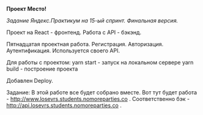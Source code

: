**Проект Место!**

*Задание Яндекс.Практикум на 15-ый спринт. Финальная версия.*

Проект на React - фронтенд. Работа с API - бэкэнд. 

 Пятнадцатая проектная работа. 
 Регистрация. Авторизация. Аутентификация.
 Используется своего API.

Для работы с проектом: 
yarn start - запуск на локальном сервере
yarn build - построение проекта

Добавлен Deploy.

Задание:
В этой работе все будет собрано вместе.
Вот тут будет работа - http://www.losevrs.students.nomoreparties.co .
Соответственно бэк - http://api.losevrs.students.nomoreparties.co .
